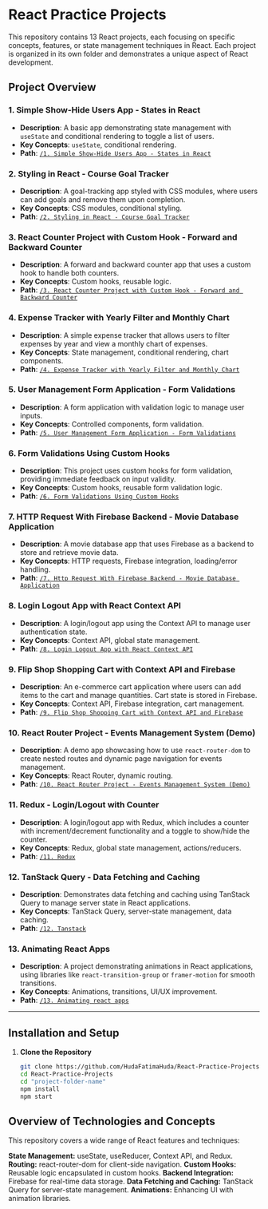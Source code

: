 # React Practice Projects

This repository contains 13 React projects, each focusing on specific concepts, features, or state management techniques in React. Each project is organized in its own folder and demonstrates a unique aspect of React development.

## Project Overview

### 1. **Simple Show-Hide Users App - States in React**
   - **Description**: A basic app demonstrating state management with `useState` and conditional rendering to toggle a list of users.
   - **Key Concepts**: `useState`, conditional rendering.
   - **Path**: [`/1. Simple Show-Hide Users App - States in React`](./1.%20Simple%20Show-Hide%20Users%20App%20-%20States%20in%20React)

### 2. **Styling in React - Course Goal Tracker**
   - **Description**: A goal-tracking app styled with CSS modules, where users can add goals and remove them upon completion.
   - **Key Concepts**: CSS modules, conditional styling.
   - **Path**: [`/2. Styling in React - Course Goal Tracker`](./2.%20Styling%20in%20React%20-%20Course%20Goal%20Tracker)

### 3. **React Counter Project with Custom Hook - Forward and Backward Counter**
   - **Description**: A forward and backward counter app that uses a custom hook to handle both counters.
   - **Key Concepts**: Custom hooks, reusable logic.
   - **Path**: [`/3. React Counter Project with Custom Hook - Forward and Backward Counter`](./3.%20React%20Counter%20Project%20with%20Custom%20Hook%20-%20Forward%20and%20Backward%20Counter)

### 4. **Expense Tracker with Yearly Filter and Monthly Chart**
   - **Description**: A simple expense tracker that allows users to filter expenses by year and view a monthly chart of expenses.
   - **Key Concepts**: State management, conditional rendering, chart components.
   - **Path**: [`/4. Expense Tracker with Yearly Filter and Monthly Chart`](./4.%20Expense%20Tracker%20with%20Yearly%20Filter%20and%20Monthly%20Chart)

### 5. **User Management Form Application - Form Validations**
   - **Description**: A form application with validation logic to manage user inputs.
   - **Key Concepts**: Controlled components, form validation.
   - **Path**: [`/5. User Management Form Application - Form Validations`](./5.%20User%20Management%20Form%20Application%20-%20Form%20Validations)

### 6. **Form Validations Using Custom Hooks**
   - **Description**: This project uses custom hooks for form validation, providing immediate feedback on input validity.
   - **Key Concepts**: Custom hooks, reusable form validation logic.
   - **Path**: [`/6. Form Validations Using Custom Hooks`](./6.%20Form%20Validations%20Using%20Custom%20Hooks)

### 7. **HTTP Request With Firebase Backend - Movie Database Application**
   - **Description**: A movie database app that uses Firebase as a backend to store and retrieve movie data.
   - **Key Concepts**: HTTP requests, Firebase integration, loading/error handling.
   - **Path**: [`/7. Http Request With Firebase Backend - Movie Database Application`](./7.%20Http%20Request%20With%20Firebase%20Backend%20-%20Movie%20Database%20Application)

### 8. **Login Logout App with React Context API**
   - **Description**: A login/logout app using the Context API to manage user authentication state.
   - **Key Concepts**: Context API, global state management.
   - **Path**: [`/8. Login Logout App with React Context API`](./8.%20Login%20Logout%20App%20with%20React%20Context%20API)

### 9. **Flip Shop Shopping Cart with Context API and Firebase**
   - **Description**: An e-commerce cart application where users can add items to the cart and manage quantities. Cart state is stored in Firebase.
   - **Key Concepts**: Context API, Firebase integration, cart management.
   - **Path**: [`/9. Flip Shop Shopping Cart with Context API and Firebase`](./9.%20Flip%20Shop%20Shopping%20Cart%20with%20Context%20API%20and%20Firebase)

### 10. **React Router Project - Events Management System (Demo)**
   - **Description**: A demo app showcasing how to use `react-router-dom` to create nested routes and dynamic page navigation for events management.
   - **Key Concepts**: React Router, dynamic routing.
   - **Path**: [`/10. React Router Project - Events Management System (Demo)`](./10.%20React%20Router%20Project%20-%20Events%20Management%20System%20(Demo))

### 11. **Redux - Login/Logout with Counter**
   - **Description**: A login/logout app with Redux, which includes a counter with increment/decrement functionality and a toggle to show/hide the counter.
   - **Key Concepts**: Redux, global state management, actions/reducers.
   - **Path**: [`/11. Redux`](./11.%20Redux)

### 12. **TanStack Query - Data Fetching and Caching** 
   - **Description**: Demonstrates data fetching and caching using TanStack Query to manage server state in React applications.
   - **Key Concepts**: TanStack Query, server-state management, data caching.
   - **Path**: [`/12. Tanstack`](./12.%20Tanstack)

### 13. **Animating React Apps**
   - **Description**: A project demonstrating animations in React applications, using libraries like `react-transition-group` or `framer-motion` for smooth transitions.
   - **Key Concepts**: Animations, transitions, UI/UX improvement.
   - **Path**: [`/13. Animating react apps`](./13.%20Animating%20react%20apps)

---

## Installation and Setup

1. **Clone the Repository**
   ```bash
   git clone https://github.com/HudaFatimaHuda/React-Practice-Projects.git
   cd React-Practice-Projects
   cd "project-folder-name"
   npm install
   npm start

## Overview of Technologies and Concepts
This repository covers a wide range of React features and techniques:

**State Management:** useState, useReducer, Context API, and Redux.
**Routing:** react-router-dom for client-side navigation.
**Custom Hooks:** Reusable logic encapsulated in custom hooks.
**Backend Integration:** Firebase for real-time data storage.
**Data Fetching and Caching:** TanStack Query for server-state management.
**Animations:** Enhancing UI with animation libraries.

